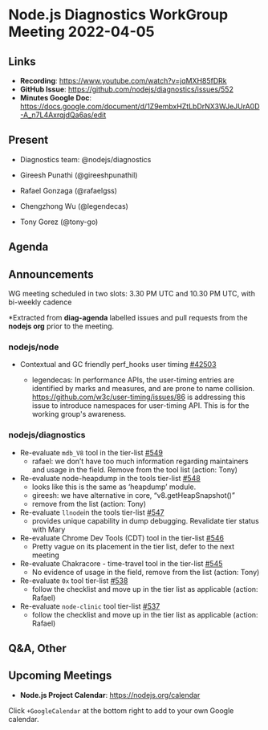# Node.js  Diagnostics WorkGroup Meeting 2022-04-05

## Links

* **Recording**:  https://www.youtube.com/watch?v=jqMXH85fDRk
* **GitHub Issue**: https://github.com/nodejs/diagnostics/issues/552
* **Minutes Google Doc**: https://docs.google.com/document/d/1Z9embxHZtLbDrNX3WJeJUrA0D-A_n7L4AxrqjdQa6as/edit

## Present

* Diagnostics team: @nodejs/diagnostics

* Gireesh Punathi (@gireeshpunathil)
* Rafael Gonzaga (@rafaelgss)
* Chengzhong Wu (@legendecas)
* Tony Gorez (@tony-go)


## Agenda

## Announcements
WG meeting scheduled in two slots: 3.30 PM UTC and 10.30 PM UTC, with bi-weekly cadence

*Extracted from **diag-agenda** labelled issues and pull requests from the **nodejs org** prior to the meeting.

### nodejs/node

* Contextual and GC friendly perf_hooks user timing [#42503](https://github.com/nodejs/node/issues/42503)

  * legendecas: In performance APIs, the user-timing entries are identified by marks and measures, and are prone to name collision. https://github.com/w3c/user-timing/issues/86 is addressing this issue to introduce namespaces for user-timing API. This is for the working group's awareness.

### nodejs/diagnostics

* Re-evaluate `mdb_V8` tool in the tier-list [#549](https://github.com/nodejs/diagnostics/issues/549)
  * rafael: we don’t have too much information regarding maintainers and usage in the field. Remove from the tool list (action: Tony)
* Re-evaluate node-heapdump	in the tools tier-list [#548](https://github.com/nodejs/diagnostics/issues/548)
  * looks like this is the same as ‘heapdump’ module.
  * gireesh: we have alternative in core, “v8.getHeapSnapshot()”
  * remove from the list (action: Tony)
* Re-evaluate `llnode`in the tools tier-list [#547](https://github.com/nodejs/diagnostics/issues/547)
  * provides unique capability in dump debugging. Revalidate tier status with Mary
* Re-evaluate Chrome Dev Tools (CDT) tool in the tier-list [#546](https://github.com/nodejs/diagnostics/issues/546)
  * Pretty vague on its placement in the tier list, defer to the next meeting
* Re-evaluate Chakracore - time-travel tool in the tier-list [#545](https://github.com/nodejs/diagnostics/issues/545)
  * No evidence of usage in the field, remove from the list (action: Tony)
* Re-evaluate `0x` tool tier-list  [#538](https://github.com/nodejs/diagnostics/issues/538)
  * follow the checklist and move up in the tier list as applicable (action: Rafael)
* Re-evaluate `node-clinic` tool tier-list  [#537](https://github.com/nodejs/diagnostics/issues/537)
  * follow the checklist and move up in the tier list as applicable (action: Rafael)

## Q&A, Other

## Upcoming Meetings

* **Node.js Project Calendar**: <https://nodejs.org/calendar>

Click `+GoogleCalendar` at the bottom right to add to your own Google calendar.
